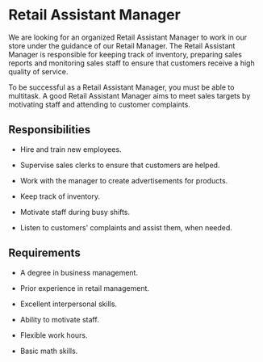 # Retail Assistant Manager

We are looking for an organized Retail Assistant Manager to work in our store under the guidance of our Retail Manager. The Retail Assistant Manager is responsible for keeping track of inventory, preparing sales reports and monitoring sales staff to ensure that customers receive a high quality of service.

To be successful as a Retail Assistant Manager, you must be able to multitask. A good Retail Assistant Manager aims to meet sales targets by motivating staff and attending to customer complaints.

## Responsibilities

* Hire and train new employees.

* Supervise sales clerks to ensure that customers are helped.

* Work with the manager to create advertisements for products.

* Keep track of inventory.

* Motivate staff during busy shifts.

* Listen to customers' complaints and assist them, when needed.

## Requirements

* A degree in business management.

* Prior experience in retail management.

* Excellent interpersonal skills.

* Ability to motivate staff.

* Flexible work hours.

* Basic math skills.

